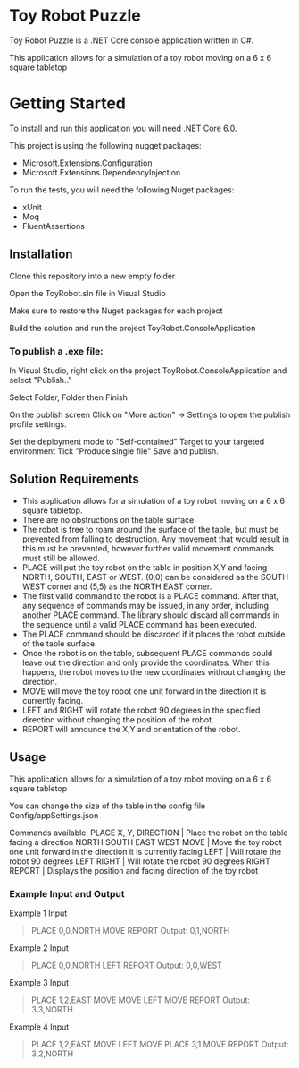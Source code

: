 
# Toy Robot Puzzle

Toy Robot Puzzle is a .NET Core console application written in C#.

This application allows for a simulation of a toy robot moving on a 6 x 6 square tabletop

# Getting Started
To install and run this application you will need .NET Core 6.0.

This project is using the following nugget packages: 
 * Microsoft.Extensions.Configuration
 * Microsoft.Extensions.DependencyInjection

To run the tests, you will need the following Nuget packages:
* xUnit
* Moq
* FluentAssertions

## Installation

Clone this repository into a new empty folder

Open the ToyRobot.sln file in Visual Studio

Make sure to restore the Nuget packages for each project

Build the solution and run the project ToyRobot.ConsoleApplication

### To publish a .exe file:

In Visual Studio, right click on the project ToyRobot.ConsoleApplication and select "Publish.."

Select Folder, Folder then Finish

On the publish screen Click on "More action" -> Settings to open the publish profile settings.

Set the deployment mode to "Self-contained" 
Target to your targeted environment
Tick "Produce single file" 
Save and publish.

## Solution Requirements

- This application allows for a simulation of a toy robot moving on a 6 x 6 square tabletop.
- There are no obstructions on the table surface.
- The robot is free to roam around the surface of the table, but must be prevented from falling to destruction. Any movement that would result in this must be prevented, however further valid movement commands must still be allowed.
- PLACE will put the toy robot on the table in position X,Y and facing NORTH, SOUTH, EAST or WEST. (0,0) can be considered as the SOUTH WEST corner and (5,5) as the NORTH EAST corner.
- The first valid command to the robot is a PLACE command. After that, any sequence of commands may be issued, in any order, including another PLACE command. The library should discard all commands in the sequence until a valid PLACE command has been executed.
- The PLACE command should be discarded if it places the robot outside of the table surface.
- Once the robot is on the table, subsequent PLACE commands could leave out the direction and only provide the coordinates. When this happens, the robot moves to the new coordinates without changing the direction.
- MOVE will move the toy robot one unit forward in the direction it is currently facing.
- LEFT and RIGHT will rotate the robot 90 degrees in the specified direction without changing the position of the robot.
- REPORT will announce the X,Y and orientation of the robot.

## Usage

This application allows for a simulation of a toy robot moving on a 6 x 6 square tabletop

You can change the size of the table in the config file Config/appSettings.json

Commands available:
PLACE X, Y, DIRECTION | Place the robot on the table facing a direction NORTH SOUTH EAST WEST
MOVE                  | Move the toy robot one unit forward in the direction it is currently facing
LEFT                  | Will rotate the robot 90 degrees LEFT
RIGHT                 | Will rotate the robot 90 degrees RIGHT
REPORT                | Displays the position and facing direction of the toy robot

### Example Input and Output
Example 1 Input
> PLACE 0,0,NORTH
> MOVE
> REPORT
Output: 0,1,NORTH

Example 2 Input
> PLACE 0,0,NORTH
> LEFT
> REPORT
Output: 0,0,WEST

Example 3 Input
> PLACE 1,2,EAST
> MOVE
> MOVE
> LEFT
> MOVE
> REPORT
Output: 3,3,NORTH

Example 4 Input
> PLACE 1,2,EAST
> MOVE
> LEFT
> MOVE
> PLACE 3,1
> MOVE
> REPORT
Output: 3,2,NORTH

